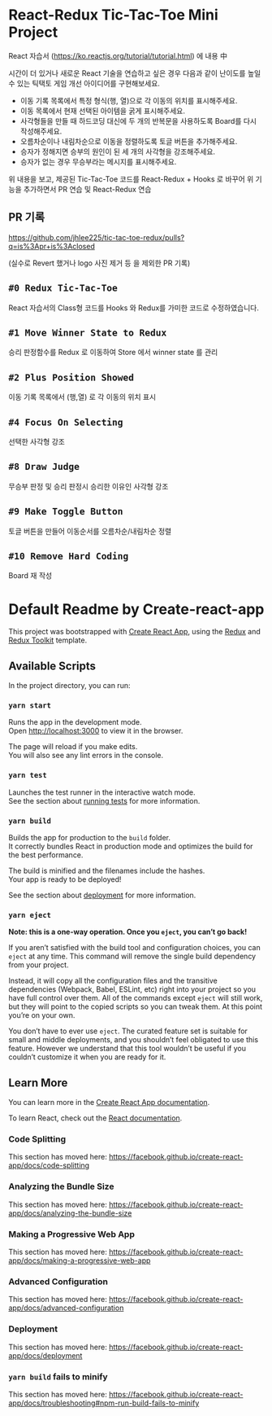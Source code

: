 # React-Redux Tic-Tac-Toe Mini Project

React 자습서 (https://ko.reactjs.org/tutorial/tutorial.html) 에 내용 中

시간이 더 있거나 새로운 React 기술을 연습하고 싶은 경우 다음과 같이 난이도를 높일 수 있는 틱택토 게임 개선 아이디어를 구현해보세요.

- 이동 기록 목록에서 특정 형식(행, 열)으로 각 이동의 위치를 표시해주세요.
- 이동 목록에서 현재 선택된 아이템을 굵게 표시해주세요.
- 사각형들을 만들 때 하드코딩 대신에 두 개의 반복문을 사용하도록 Board를 다시 작성해주세요.
- 오름차순이나 내림차순으로 이동을 정렬하도록 토글 버튼을 추가해주세요.
- 승자가 정해지면 승부의 원인이 된 세 개의 사각형을 강조해주세요.
- 승자가 없는 경우 무승부라는 메시지를 표시해주세요.

위 내용을 보고, 제공된 Tic-Tac-Toe 코드를 React-Redux + Hooks 로 바꾸어 위 기능을 추가하면서 PR 연습 및 React-Redux 연습

## PR 기록
https://github.com/jhlee225/tic-tac-toe-redux/pulls?q=is%3Apr+is%3Aclosed

(실수로 Revert 했거나 logo 사진 제거 등 을 제외한 PR 기록)

## `#0 Redux Tic-Tac-Toe`

React 자습서의 Class형 코드를 Hooks 와 Redux를 가미한 코드로 수정하였습니다.

## `#1 Move Winner State to Redux`

승리 판정함수를 Redux 로 이동하여 Store 에서 winner state 를 관리

## `#2 Plus Position Showed`

이동 기록 목록에서 (행,열) 로 각 이동의 위치 표시

## `#4 Focus On Selecting`

선택한 사각형 강조

## `#8 Draw Judge`

무승부 판정 및 승리 판정시 승리한 이유인 사각형 강조

## `#9 Make Toggle Button`

토글 버튼을 만들어 이동순서를 오름차순/내림차순 정렬

## `#10 Remove Hard Coding`

Board 재 작성

# Default Readme by Create-react-app

This project was bootstrapped with [Create React App](https://github.com/facebook/create-react-app), using the [Redux](https://redux.js.org/) and [Redux Toolkit](https://redux-toolkit.js.org/) template.

## Available Scripts

In the project directory, you can run:

### `yarn start`

Runs the app in the development mode.<br />
Open [http://localhost:3000](http://localhost:3000) to view it in the browser.

The page will reload if you make edits.<br />
You will also see any lint errors in the console.

### `yarn test`

Launches the test runner in the interactive watch mode.<br />
See the section about [running tests](https://facebook.github.io/create-react-app/docs/running-tests) for more information.

### `yarn build`

Builds the app for production to the `build` folder.<br />
It correctly bundles React in production mode and optimizes the build for the best performance.

The build is minified and the filenames include the hashes.<br />
Your app is ready to be deployed!

See the section about [deployment](https://facebook.github.io/create-react-app/docs/deployment) for more information.

### `yarn eject`

**Note: this is a one-way operation. Once you `eject`, you can’t go back!**

If you aren’t satisfied with the build tool and configuration choices, you can `eject` at any time. This command will remove the single build dependency from your project.

Instead, it will copy all the configuration files and the transitive dependencies (Webpack, Babel, ESLint, etc) right into your project so you have full control over them. All of the commands except `eject` will still work, but they will point to the copied scripts so you can tweak them. At this point you’re on your own.

You don’t have to ever use `eject`. The curated feature set is suitable for small and middle deployments, and you shouldn’t feel obligated to use this feature. However we understand that this tool wouldn’t be useful if you couldn’t customize it when you are ready for it.

## Learn More

You can learn more in the [Create React App documentation](https://facebook.github.io/create-react-app/docs/getting-started).

To learn React, check out the [React documentation](https://reactjs.org/).

### Code Splitting

This section has moved here: https://facebook.github.io/create-react-app/docs/code-splitting

### Analyzing the Bundle Size

This section has moved here: https://facebook.github.io/create-react-app/docs/analyzing-the-bundle-size

### Making a Progressive Web App

This section has moved here: https://facebook.github.io/create-react-app/docs/making-a-progressive-web-app

### Advanced Configuration

This section has moved here: https://facebook.github.io/create-react-app/docs/advanced-configuration

### Deployment

This section has moved here: https://facebook.github.io/create-react-app/docs/deployment

### `yarn build` fails to minify

This section has moved here: https://facebook.github.io/create-react-app/docs/troubleshooting#npm-run-build-fails-to-minify
